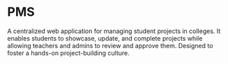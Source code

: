 # PMS
A centralized web application for managing student projects in colleges. It enables students to showcase, update, and complete projects while allowing teachers and admins to review and approve them. Designed to foster a hands-on project-building culture.
